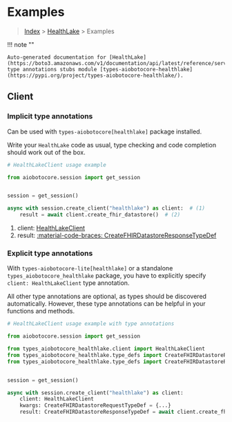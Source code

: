# Examples

> [Index](../README.md) > [HealthLake](./README.md) > Examples

!!! note ""

    Auto-generated documentation for [HealthLake](https://boto3.amazonaws.com/v1/documentation/api/latest/reference/services/healthlake.html#healthlake)
    type annotations stubs module [types-aiobotocore-healthlake](https://pypi.org/project/types-aiobotocore-healthlake/).

## Client

### Implicit type annotations

Can be used with `types-aiobotocore[healthlake]` package installed.

Write your `HealthLake` code as usual,
type checking and code completion should work out of the box.



```python
# HealthLakeClient usage example

from aiobotocore.session import get_session


session = get_session()

async with session.create_client("healthlake") as client:  # (1)
    result = await client.create_fhir_datastore()  # (2)
```

1. client: [HealthLakeClient](./client.md)
2. result: [:material-code-braces: CreateFHIRDatastoreResponseTypeDef](./type_defs.md#createfhirdatastoreresponsetypedef) 






### Explicit type annotations

With `types-aiobotocore-lite[healthlake]`
or a standalone `types_aiobotocore_healthlake` package, you have to explicitly specify
`client: HealthLakeClient` type annotation.

All other type annotations are optional, as types should be discovered automatically.
However, these type annotations can be helpful in your functions and methods.


```python
# HealthLakeClient usage example with type annotations

from aiobotocore.session import get_session

from types_aiobotocore_healthlake.client import HealthLakeClient
from types_aiobotocore_healthlake.type_defs import CreateFHIRDatastoreResponseTypeDef
from types_aiobotocore_healthlake.type_defs import CreateFHIRDatastoreRequestTypeDef


session = get_session()

async with session.create_client("healthlake") as client:
    client: HealthLakeClient
    kwargs: CreateFHIRDatastoreRequestTypeDef = {...}
    result: CreateFHIRDatastoreResponseTypeDef = await client.create_fhir_datastore(**kwargs)
```




